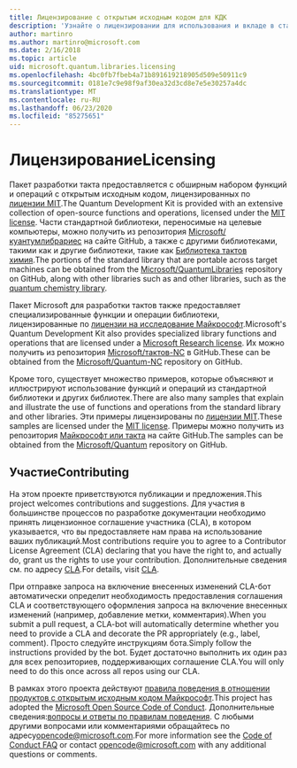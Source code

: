 ```yaml
---
title: Лицензирование с открытым исходным кодом для КДК
description: 'Узнайте о лицензировании для использования и вкладе в стандартные библиотеки Microsoft Q # — лицензирование и участие.'
author: martinro
ms.author: martinro@microsoft.com
ms.date: 2/16/2018
ms.topic: article
uid: microsoft.quantum.libraries.licensing
ms.openlocfilehash: 4bc0fb7fbeb4a71b891619218905d509e50911c9
ms.sourcegitcommit: 0181e7c9e98f9af30ea32d3cd8e7e5e30257a4dc
ms.translationtype: MT
ms.contentlocale: ru-RU
ms.lasthandoff: 06/23/2020
ms.locfileid: "85275651"
---
```

# <a name="licensing"></a><span data-ttu-id="3ddc4-103">Лицензирование</span><span class="sxs-lookup"><span data-stu-id="3ddc4-103">Licensing</span></span> #

<span data-ttu-id="3ddc4-104">Пакет разработки такта предоставляется с обширным набором функций и операций с открытым исходным кодом, лицензированных по [лицензии MIT](https://github.com/Microsoft/Quantum/blob/master/LICENSE.txt).</span><span class="sxs-lookup"><span data-stu-id="3ddc4-104">The Quantum Development Kit is provided with an extensive collection of open-source functions and operations, licensed under the [MIT license](https://github.com/Microsoft/Quantum/blob/master/LICENSE.txt).</span></span>
<span data-ttu-id="3ddc4-105">Части стандартной библиотеки, переносимые на целевые компьютеры, можно получить из репозитория [Microsoft/куантумлибрариес](https://github.com/Microsoft/QuantumLibraries) на сайте GitHub, а также с другими библиотеками, такими как и другие библиотеки, такие как [Библиотека тактов химия](xref:microsoft.quantum.chemistry.concepts.intro).</span><span class="sxs-lookup"><span data-stu-id="3ddc4-105">The portions of the standard library that are portable across target machines can be obtained from the [Microsoft/QuantumLibraries](https://github.com/Microsoft/QuantumLibraries) repository on GitHub, along with other libraries such as  and other libraries, such as the [quantum chemistry library](xref:microsoft.quantum.chemistry.concepts.intro).</span></span>

<span data-ttu-id="3ddc4-106">Пакет Microsoft для разработки тактов также предоставляет специализированные функции и операции библиотеки, лицензированные по [лицензии на исследование Майкрософт](https://github.com/Microsoft/Quantum-NC/blob/master/LICENSE).</span><span class="sxs-lookup"><span data-stu-id="3ddc4-106">Microsoft's Quantum Development Kit also provides specialized library functions and operations that are licensed under a [Microsoft Research license](https://github.com/Microsoft/Quantum-NC/blob/master/LICENSE).</span></span>
<span data-ttu-id="3ddc4-107">Их можно получить из репозитория [Microsoft/тактов-NC](https://github.com/microsoft/quantum-nc) в GitHub.</span><span class="sxs-lookup"><span data-stu-id="3ddc4-107">These can be obtained from the [Microsoft/Quantum-NC](https://github.com/microsoft/quantum-nc) repository on GitHub.</span></span>

<span data-ttu-id="3ddc4-108">Кроме того, существует множество примеров, которые объясняют и иллюстрируют использование функций и операций из стандартной библиотеки и других библиотек.</span><span class="sxs-lookup"><span data-stu-id="3ddc4-108">There are also many samples that explain and illustrate the use of functions and operations from the standard library and other libraries.</span></span>
<span data-ttu-id="3ddc4-109">Эти примеры лицензированы по [лицензии MIT](https://github.com/Microsoft/Quantum/blob/master/LICENSE.txt).</span><span class="sxs-lookup"><span data-stu-id="3ddc4-109">These samples are licensed under the [MIT license](https://github.com/Microsoft/Quantum/blob/master/LICENSE.txt).</span></span>
<span data-ttu-id="3ddc4-110">Примеры можно получить из репозитория [Майкрософт или такта](https://github.com/Microsoft/Quantum) на сайте GitHub.</span><span class="sxs-lookup"><span data-stu-id="3ddc4-110">The samples can be obtained from the [Microsoft/Quantum](https://github.com/Microsoft/Quantum) repository on GitHub.</span></span>

## <a name="contributing"></a><span data-ttu-id="3ddc4-111">Участие</span><span class="sxs-lookup"><span data-stu-id="3ddc4-111">Contributing</span></span> ##

<span data-ttu-id="3ddc4-112">На этом проекте приветствуются публикации и предложения.</span><span class="sxs-lookup"><span data-stu-id="3ddc4-112">This project welcomes contributions and suggestions.</span></span>
<span data-ttu-id="3ddc4-113">Для участия в большинстве процессов по разработке документации необходимо принять лицензионное соглашение участника (CLA), в котором указывается, что вы предоставляете нам права на использование ваших публикаций.</span><span class="sxs-lookup"><span data-stu-id="3ddc4-113">Most contributions require you to agree to a Contributor License Agreement (CLA) declaring that you have the right to, and actually do, grant us the rights to use your contribution.</span></span> <span data-ttu-id="3ddc4-114">Дополнительные сведения см. по адресу [CLA](https://cla.microsoft.com).</span><span class="sxs-lookup"><span data-stu-id="3ddc4-114">For details, visit [CLA](https://cla.microsoft.com).</span></span>

<span data-ttu-id="3ddc4-115">При отправке запроса на включение внесенных изменений CLA-бот автоматически определит необходимость предоставления соглашения CLA и соответствующего оформления запроса на включение внесенных изменений (например, добавление метки, комментария).</span><span class="sxs-lookup"><span data-stu-id="3ddc4-115">When you submit a pull request, a CLA-bot will automatically determine whether you need to provide a CLA and decorate the PR appropriately (e.g., label, comment).</span></span> <span data-ttu-id="3ddc4-116">Просто следуйте инструкциям бота.</span><span class="sxs-lookup"><span data-stu-id="3ddc4-116">Simply follow the instructions provided by the bot.</span></span> <span data-ttu-id="3ddc4-117">Будет достаточно выполнить их один раз для всех репозиториев, поддерживающих соглашение CLA.</span><span class="sxs-lookup"><span data-stu-id="3ddc4-117">You will only need to do this once across all repos using our CLA.</span></span>

<span data-ttu-id="3ddc4-118">В рамках этого проекта действуют [правила поведения в отношении продуктов с открытым исходным кодом Майкрософт](https://opensource.microsoft.com/codeofconduct/).</span><span class="sxs-lookup"><span data-stu-id="3ddc4-118">This project has adopted the [Microsoft Open Source Code of Conduct](https://opensource.microsoft.com/codeofconduct/).</span></span>
<span data-ttu-id="3ddc4-119">Дополнительные сведения:[вопросы и ответы по правилам поведения](https://opensource.microsoft.com/codeofconduct/faq/). С любыми другими вопросами или комментариями обращайтесь по адресу[opencode@microsoft.com](mailto:opencode@microsoft.com).</span><span class="sxs-lookup"><span data-stu-id="3ddc4-119">For more information see the [Code of Conduct FAQ](https://opensource.microsoft.com/codeofconduct/faq/) or contact [opencode@microsoft.com](mailto:opencode@microsoft.com) with any additional questions or comments.</span></span>
